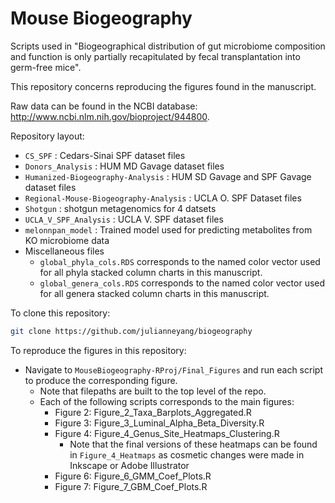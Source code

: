 # Mouse Biogeography 

Scripts used in  "Biogeographical distribution of gut microbiome composition and function is only partially recapitulated by fecal transplantation into germ-free mice".

This repository concerns reproducing the figures found in the manuscript.

Raw data can be found in the NCBI database: http://www.ncbi.nlm.nih.gov/bioproject/944800.

Repository layout:
- `CS_SPF` : Cedars-Sinai SPF dataset files 
- `Donors_Analysis` : HUM MD Gavage dataset files
- `Humanized-Biogeography-Analysis` : HUM SD Gavage and SPF Gavage dataset files
- `Regional-Mouse-Biogeography-Analysis` : UCLA O. SPF Dataset files
- `Shotgun` : shotgun metagenomics for 4 datsets
- `UCLA_V_SPF_Analysis` : UCLA V. SPF dataset files
- `melonnpan_model` : Trained model used for predicting metabolites from KO microbiome data 
-  Miscellaneous files    
	- `global_phyla_cols.RDS` corresponds to the named color vector used for all phyla stacked column charts in this manuscript.
	- `global_genera_cols.RDS` corresponds to the named color vector used for all genera stacked column charts in this manuscript.


To clone this repository: 
```bash
git clone https://github.com/julianneyang/biogeography
```

To reproduce the figures in this repository: 

- Navigate to `MouseBiogeography-RProj/Final_Figures` and run each script to produce the corresponding figure.
  - Note that filepaths are built to the top level of the repo.
  - Each of the following scripts corresponds to the main figures:
    - Figure 2: Figure_2_Taxa_Barplots_Aggregated.R
    - Figure 3: Figure_3_Luminal_Alpha_Beta_Diversity.R
    - Figure 4: Figure_4_Genus_Site_Heatmaps_Clustering.R
      - Note that the final versions of these heatmaps can be found in `Figure_4_Heatmaps` as cosmetic changes were made in Inkscape or Adobe Illustrator
    - Figure 6: Figure_6_GMM_Coef_Plots.R
    - Figure 7: Figure_7_GBM_Coef_Plots.R

